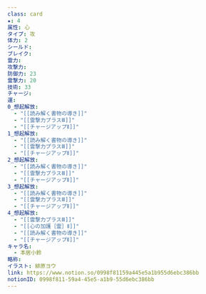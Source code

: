 ```yaml
---
class: card
★: 4
属性: 心
タイプ: 攻
体力: 2
シールド: 
ブレイク: 
霊力: 
攻撃力: 
防御力: 23
霊撃力: 20
技術: 33
チャージ: 
運: 
0_想起解放:
  - "[[読み解く書物の導き]]"
  - "[[霊撃力プラスⅢ]]"
  - "[[チャージアップⅡ]]"
1_想起解放:
  - "[[読み解く書物の導き]]"
  - "[[霊撃力プラスⅢ]]"
  - "[[チャージアップⅡ]]"
2_想起解放:
  - "[[読み解く書物の導き]]"
  - "[[霊撃力プラスⅢ]]"
  - "[[チャージアップⅡ]]"
3_想起解放:
  - "[[読み解く書物の導き]]"
  - "[[霊撃力プラスⅢ]]"
  - "[[チャージアップⅡ]]"
4_想起解放:
  - "[[霊撃力プラスⅢ]]"
  - "[[心の加護［霊］Ⅱ]]"
  - "[[読み解く書物の導き]]"
  - "[[チャージアップⅡ]]"
キャラ名:
  - 本居小鈴
略称: 
イラスト: 緋原ヨウ
link: https://www.notion.so/0998f81159a445e5a1b955d6ebc386bb
notionID: 0998f811-59a4-45e5-a1b9-55d6ebc386bb
---
```

